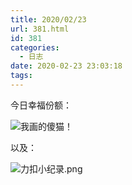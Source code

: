 ```yaml
---
title: 2020/02/23
url: 381.html
id: 381
categories:
  - 日志
date: 2020-02-23 23:03:18
tags:
---
```


今日幸福份额：

![我画的傻猫！](https://i.loli.net/2020/10/02/uGs9dYWz3oVc15I.png)

以及： 

![力扣小纪录.png](https://i.loli.net/2020/10/02/S2VtHlj3D5swKNQ.png)
